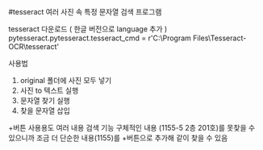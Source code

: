 #tesseract 
여러 사진 속 특정 문자열 검색 프로그램

tesseract 다운로드 ( 한글 버전으로 language 추가 )
pytesseract.pytesseract.tesseract_cmd = r'C:\Program Files\Tesseract-OCR\tesseract'

사용법
1. original 폴더에 사진 모두 넣기
2. 사진 to 텍스트 실행
3. 문자열 찾기 실행
4. 찾을 문자열 삽입

+버튼 사용용도
여러 내용 검색 기능 
구체적인 내용 (1155-5 2층 201호)를 못찾을 수 있으니까
조금 더 단순한 내용(1155)를 +버튼으로 추가해 같이 찾을 수 있음
